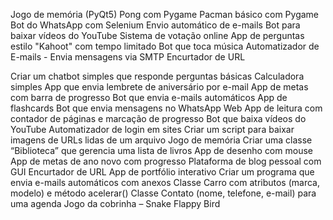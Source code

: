 Jogo de memória (PyQt5)
Pong com Pygame
Pacman básico com Pygame
Bot do WhatsApp com Selenium
Envio automático de e-mails
Bot para baixar vídeos do YouTube
Sistema de votação online
App de perguntas estilo "Kahoot" com tempo limitado
Bot que toca música
Automatizador de E-mails - Envia mensagens via SMTP
Encurtador de URL


Criar um chatbot simples que responde perguntas básicas
Calculadora simples
App que envia lembrete de aniversário por e-mail
App de metas com barra de progresso
Bot que envia e-mails automáticos
App de flashcards
Bot que envia mensagens no WhatsApp Web
App de leitura com contador de páginas e marcação de progresso
Bot que baixa vídeos do YouTube
Automatizador de login em sites
Criar um script para baixar imagens de URLs lidas de um arquivo
Jogo de memória
Criar uma classe “Biblioteca” que gerencia uma lista de livros
App de desenho com mouse
App de metas de ano novo com progresso
Plataforma de blog pessoal com GUI
Encurtador de URL
App de portfólio interativo
Criar um programa que envia e-mails automáticos com anexos
Classe Carro com atributos (marca, modelo) e método acelerar()
Classe Contato (nome, telefone, e-mail) para uma agenda
Jogo da cobrinha – Snake
Flappy Bird
